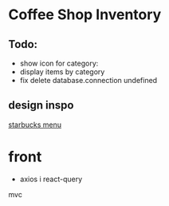 # Coffee Shop Inventory

## Todo:
- show icon for category:
- display items by category
- fix delete database.connection undefined

## design inspo
[starbucks menu](https://www.starbucks.com/menu)

# front 
- axios i react-query



mvc

